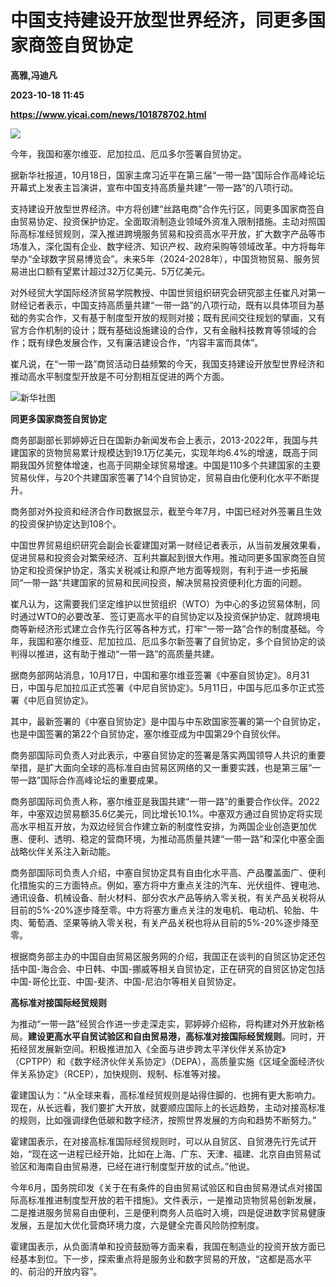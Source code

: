 # 中国支持建设开放型世界经济，同更多国家商签自贸协定
**高雅,冯迪凡**

**2023-10-18 11:45**

**https://www.yicai.com/news/101878702.html**

![](https://imgcdn.yicai.com/uppics/slides/2023/10/40f2deeeb02e74af68ebee9c4e941fba.jpg)

今年，我国和塞尔维亚、尼加拉瓜、厄瓜多尔签署自贸协定。

据新华社报道，10月18日，国家主席习近平在第三届“一带一路”国际合作高峰论坛开幕式上发表主旨演讲，宣布中国支持高质量共建“一带一路”的八项行动。

支持建设开放型世界经济。中方将创建“丝路电商”合作先行区，同更多国家商签自由贸易协定、投资保护协定。全面取消制造业领域外资准入限制措施。主动对照国际高标准经贸规则，深入推进跨境服务贸易和投资高水平开放，扩大数字产品等市场准入，深化国有企业、数字经济、知识产权、政府采购等领域改革。中方将每年举办“全球数字贸易博览会”。未来5年（2024-2028年），中国货物贸易、服务贸易进出口额有望累计超过32万亿美元、5万亿美元。

对外经贸大学国际经济贸易学院教授、中国世贸组织研究会研究部主任崔凡对第一财经记者表示，中国支持高质量共建“一带一路”的八项行动，既有以具体项目为基础的务实合作，又有基于制度型开放的规则对接；既有民间交往规划的擘画，又有官方合作机制的设计；既有基础设施建设的合作，又有金融科技教育等领域的合作；既有绿色发展合作，又有廉洁建设合作，“内容丰富而具体”。

崔凡说，在“一带一路”商贸活动日益频繁的今天，我国支持建设开放型世界经济和推动高水平制度型开放是不可分割相互促进的两个方面。

![新华社图](https://imgcdn.yicai.com/uppics/images/2023/10/98cb2b9ec9892f7e917628f7cfa3653c.jpg)

**同更多国家商签自贸协定**

商务部副部长郭婷婷近日在国新办新闻发布会上表示，2013-2022年，我国与共建国家的货物贸易累计规模达到19.1万亿美元，实现年均6.4%的增速，既高于同期我国外贸整体增速，也高于同期全球贸易增速。中国是110多个共建国家的主要贸易伙伴，与20个共建国家签署了14个自贸协定，贸易自由化便利化水平不断提升。

商务部对外投资和经济合作司数据显示，截至今年7月，中国已经对外签署且生效的投资保护协定达到108个。

中国世界贸易组织研究会副会长霍建国对第一财经记者表示，从当前发展效果看，促进贸易和投资会对繁荣经济、互利共赢起到很大作用。推动同更多国家商签自贸协定和投资保护协定，落实关税减让和原产地方面等规则，有利于进一步拓展同“一带一路”共建国家的贸易和民间投资，解决贸易投资便利化方面的问题。

崔凡认为，这需要我们坚定维护以世贸组织（WTO）为中心的多边贸易体制，同时通过WTO的必要改革、签订更高水平的自贸协定以及投资保护协定、就跨境电商等新经济形式建立合作先行区等各种方式，打牢“一带一路”合作的制度基础。今年，我国和塞尔维亚、尼加拉瓜、厄瓜多尔新签署了自贸协定，多个自贸协定的谈判得以推进，这有助于推动“一带一路”的高质量共建。

据商务部网站消息，10月17日，中国和塞尔维亚签署《中塞自贸协定》。8月31日，中国与尼加拉瓜正式签署《中尼自贸协定》。5月11日，中国与厄瓜多尔正式签署《中厄自贸协定》。

其中，最新签署的《中塞自贸协定》是中国与中东欧国家签署的第一个自贸协定，也是中国签署的第22个自贸协定，塞尔维亚成为中国第29个自贸伙伴。

商务部国际司负责人对此表示，中塞自贸协定的签署是落实两国领导人共识的重要举措，是扩大面向全球的高标准自由贸易区网络的又一重要实践，也是第三届“一带一路”国际合作高峰论坛的重要成果。

商务部国际司负责人称，塞尔维亚是我国共建“一带一路”的重要合作伙伴。2022年，中塞双边贸易额35.6亿美元，同比增长10.1%。中塞双方通过自贸协定将实现高水平相互开放，为双边经贸合作建立新的制度性安排，为两国企业创造更加优惠、便利、透明、稳定的营商环境，为推动高质量共建“一带一路”和深化中塞全面战略伙伴关系注入新动能。

商务部国际司负责人介绍，中塞自贸协定具有自由化水平高、产品覆盖面广、便利化措施实的三方面特点。例如，塞方将中方重点关注的汽车、光伏组件、锂电池、通讯设备、机械设备、耐火材料、部分农水产品等纳入零关税，有关产品关税将从目前的5%-20%逐步降至零。中方将塞方重点关注的发电机、电动机、轮胎、牛肉、葡萄酒、坚果等纳入零关税，有关产品关税也将从目前的5%-20%逐步降至零。

根据商务部主办的中国自由贸易区服务网的介绍，我国正在谈判的自贸区协定还包括中国-海合会、中日韩、中国-挪威等相关自贸协定，正在研究的自贸区协定包括中国-哥伦比亚、中国-斐济、中国-尼泊尔等相关自贸协定。

**高标准对接国际经贸规则**

为推动“一带一路”经贸合作进一步走深走实，郭婷婷介绍称，将构建对外开放新格局。**建设更高水平自贸试验区和自由贸易港，高标准对接国际经贸规则**。同时，开拓经贸发展新空间。积极推进加入《全面与进步跨太平洋伙伴关系协定》（CPTPP）和《数字经济伙伴关系协定》（DEPA），高质量实施《区域全面经济伙伴关系协定》（RCEP），加快规则、规制、标准等对接。

霍建国认为：“从全球来看，高标准经贸规则是站得住脚的、也拥有更大影响力。现在，从长远看，我们要扩大开放，就要顺应国际上的长远趋势，主动对接高标准的规则，比如强调绿色低碳和数字经济，按照世界发展的方向和趋势不断努力。”

霍建国表示，在对接高标准国际经贸规则时，可以从自贸区、自贸港先行先试开始，“现在这一进程已经开始，比如在上海、广东、天津、福建、北京自由贸易试验区和海南自由贸易港，已经在进行制度型开放的试点。”他说。

今年6月，国务院印发《关于在有条件的自由贸易试验区和自由贸易港试点对接国际高标准推进制度型开放的若干措施》。文件表示，一是推动货物贸易创新发展，二是推进服务贸易自由便利，三是便利商务人员临时入境，四是促进数字贸易健康发展，五是加大优化营商环境力度，六是健全完善风险防控制度。

霍建国表示，从负面清单和投资鼓励等方面来看，我国在制造业的投资开放方面已经基本到位。下一步，探索重点将是服务业和数字贸易的开放，“这都是高水平的、前沿的开放内容”。